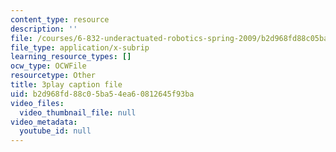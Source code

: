 ```yaml
---
content_type: resource
description: ''
file: /courses/6-832-underactuated-robotics-spring-2009/b2d968fd88c05ba54ea60812645f93ba_7nnFGxqRwNE.srt
file_type: application/x-subrip
learning_resource_types: []
ocw_type: OCWFile
resourcetype: Other
title: 3play caption file
uid: b2d968fd-88c0-5ba5-4ea6-0812645f93ba
video_files:
  video_thumbnail_file: null
video_metadata:
  youtube_id: null
---
```

